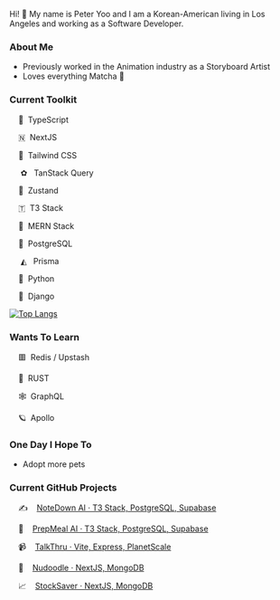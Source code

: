 Hi! 👋 My name is Peter Yoo and I am a Korean-American living in Los Angeles and working as a Software Developer.

### About Me
- Previously worked in the Animation industry as a Storyboard Artist
- Loves everything Matcha 🍵

### Current Toolkit
&nbsp;&nbsp;&nbsp; 🥂 &nbsp;TypeScript &nbsp;&nbsp;&nbsp;

&nbsp;&nbsp;&nbsp; 🇳 &nbsp;NextJS &nbsp;&nbsp;&nbsp;

&nbsp;&nbsp;&nbsp; 💨 &nbsp;Tailwind CSS &nbsp;&nbsp;&nbsp;

&nbsp;&nbsp;&nbsp;&nbsp; ✿ &nbsp;&nbsp;TanStack Query &nbsp;&nbsp;&nbsp;

&nbsp;&nbsp;&nbsp; 🐻 &nbsp;Zustand &nbsp;&nbsp;&nbsp;

&nbsp;&nbsp;&nbsp; 🇹 &nbsp;T3 Stack

&nbsp;&nbsp;&nbsp; 🍃 &nbsp;MERN Stack &nbsp;&nbsp;&nbsp;

&nbsp;&nbsp;&nbsp; 🐘 &nbsp;PostgreSQL &nbsp;&nbsp;&nbsp;

&nbsp;&nbsp;&nbsp;&nbsp; ◭ &nbsp;&nbsp;Prisma

&nbsp;&nbsp;&nbsp; 🐍 &nbsp;Python &nbsp;&nbsp;&nbsp;

&nbsp;&nbsp;&nbsp; 🐸 &nbsp;Django &nbsp;&nbsp;&nbsp;


[![Top Langs](https://github-readme-stats.vercel.app/api/top-langs/?username=petersyoo&langs_count=7&layout=compact)](https://github.com/anuraghazra/github-readme-stats)

### Wants To Learn
&nbsp;&nbsp;&nbsp; 🟥 &nbsp;Redis / Upstash

&nbsp;&nbsp;&nbsp; 🦀 &nbsp;RUST

&nbsp;&nbsp;&nbsp; 🕸️ &nbsp;GraphQL

&nbsp;&nbsp;&nbsp; 🪐 &nbsp;Apollo

### One Day I Hope To
- Adopt more pets

### Current GitHub Projects
&nbsp;&nbsp;&nbsp; ✍️ &nbsp;&nbsp;&nbsp;[NoteDown AI · T3 Stack, PostgreSQL, Supabase](https://github.com/PeterSYoo/notedownai-t3)

&nbsp;&nbsp;&nbsp; 🥘 &nbsp;&nbsp;&nbsp;[PrepMeal AI · T3 Stack, PostgreSQL, Supabase](https://github.com/PeterSYoo/prepmealai-t3)

&nbsp;&nbsp;&nbsp; 📹 &nbsp;&nbsp;&nbsp;[TalkThru · Vite, Express, PlanetScale](https://github.com/PeterSYoo/talkthru-frontend)

&nbsp;&nbsp;&nbsp; 🎨 &nbsp;&nbsp;&nbsp;[Nudoodle · NextJS, MongoDB](https://github.com/PeterSYoo/doodlezilla-nextjs-tailwind)

&nbsp;&nbsp;&nbsp; 📈 &nbsp;&nbsp;&nbsp;[StockSaver · NextJS, MongoDB](https://github.com/PeterSYoo/stocksaver-nextjs-tailwind)
